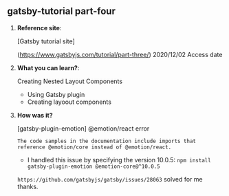 ## gatsby-tutorial part-four

1.  **Reference site**: 

    [Gatsby tutorial site]

    (https://www.gatsbyjs.com/tutorial/part-three/)  2020/12/02 Access date

2.  **What you can learn?**:

    Creating Nested Layout Components

    - Using Gatsby plugin
    - Creating layoout components

3.  **How was it?**

    [gatsby-plugin-emotion] @emotion/react error

    `The code samples in the documentation include imports that reference @emotion/core instead of @emotion/react.`

    - I handled this issue by specifying the version 10.0.5:
      `npm install gatsby-plugin-emotion @emotion-core@^10.0.5`

    `https://github.com/gatsbyjs/gatsby/issues/28063` solved for me thanks.